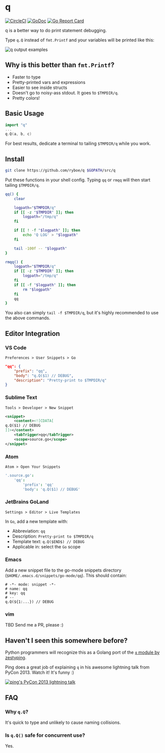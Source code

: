 # q

[![CircleCI](https://circleci.com/gh/ryboe/q/tree/master.svg?style=svg)](https://circleci.com/gh/ryboe/q/tree/master)
[![GoDoc](https://godoc.org/github.com/ryboe/q?status.svg)](https://godoc.org/github.com/ryboe/q)
[![Go Report Card](https://goreportcard.com/badge/github.com/ryboe/q)](https://goreportcard.com/report/github.com/ryboe/q)

q is a better way to do print statement debugging.

Type `q.Q` instead of `fmt.Printf` and your variables will be printed like this:

![q output examples](https://i.imgur.com/OFmm7pb.png)

## Why is this better than `fmt.Printf`?

* Faster to type
* Pretty-printed vars and expressions
* Easier to see inside structs
* Doesn't go to noisy-ass stdout. It goes to `$TMPDIR/q`.
* Pretty colors!

## Basic Usage

```go
import "q"
...
q.Q(a, b, c)
```

For best results, dedicate a terminal to tailing `$TMPDIR/q` while you work.

## Install

```sh
git clone https://github.com/ryboe/q $GOPATH/src/q
```

Put these functions in your shell config. Typing `qq` or `rmqq` will then start
tailing `$TMPDIR/q`.

```sh
qq() {
    clear

    logpath="$TMPDIR/q"
    if [[ -z "$TMPDIR" ]]; then
        logpath="/tmp/q"
    fi

    if [[ ! -f "$logpath" ]]; then
        echo 'Q LOG' > "$logpath"
    fi

    tail -100f -- "$logpath"
}

rmqq() {
    logpath="$TMPDIR/q"
    if [[ -z "$TMPDIR" ]]; then
        logpath="/tmp/q"
    fi
    if [[ -f "$logpath" ]]; then
        rm "$logpath"
    fi
    qq
}
```

You also can simply `tail -f $TMPDIR/q`, but it's highly recommended to use the above commands.

## Editor Integration

### VS Code
`Preferences > User Snippets > Go`

```json
"qq": {
    "prefix": "qq",
    "body": "q.Q($1) // DEBUG",
    "description": "Pretty-print to $TMPDIR/q"
}
```

### Sublime Text

`Tools > Developer > New Snippet`

```xml
<snippet>
    <content><![CDATA[
q.Q($1) // DEBUG
]]></content>
    <tabTrigger>qq</tabTrigger>
    <scope>source.go</scope>
</snippet>
```

### Atom

`Atom > Open Your Snippets`

```coffee
'.source.go':
    'qq':
        'prefix': 'qq'
        'body': 'q.Q($1) // DEBUG'
```

### JetBrains GoLand

`Settings > Editor > Live Templates`

In `Go`, add a new template with:

* Abbreviation: `qq`
* Description: `Pretty-print to $TMPDIR/q`
* Template text: `q.Q($END$) // DEBUG`
* Applicable in: select the `Go` scope

### Emacs

Add a new snippet file to the go-mode snippets directory
(`$HOME/.emacs.d/snippets/go-mode/qq`). This should
contain:

```emacs
# -*- mode: snippet -*-
# name: qq
# key: qq
# --
q.Q(${1:...}) // DEBUG
```

### vim

TBD Send me a PR, please :)

## Haven't I seen this somewhere before?

Python programmers will recognize this as a Golang port of the
[`q` module by zestyping](https://github.com/zestyping/q).

Ping does a great job of explaining `q` in his awesome lightning talk from
PyCon 2013. Watch it! It's funny :)

[![ping's PyCon 2013 lightning talk](https://i.imgur.com/7KmWvtG.jpg)](https://youtu.be/OL3De8BAhME?t=25m14s)

## FAQ

### Why `q.Q`?

It's quick to type and unlikely to cause naming collisions.

### Is `q.Q()` safe for concurrent use?

Yes.
